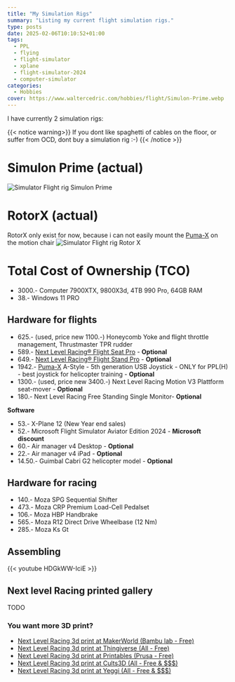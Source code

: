 ```yaml
---
title: "My Simulation Rigs"
summary: "Listing my current flight simulation rigs."
type: posts
date: 2025-02-06T10:10:52+01:00
tags:
  - PPL
  - flying
  - flight-simulator
  - xplane
  - flight-simulator-2024
  - computer-simulator
categories:
  - Hobbies
cover: https://www.waltercedric.com/hobbies/flight/Simulon-Prime.webp
---
```

I have currently 2 simulation rigs:

{{< notice warning>}} 
If you dont like spaghetti of cables on the floor, or suffer from OCD, dont buy a simulation rig :-)
{{< /notice >}}

# Simulon Prime (actual)
![Simulator Flight rig Simulon Prime](https://www.waltercedric.com/hobbies/flight/Simulon-Prime.webp)

# RotorX (actual)
RotorX only exist for now, because i can not easily mount the [Puma-X](https://pro-flight-trainer.com/product/puma-x-a-style-snapaction/) on the motion chair
![Simulator Flight rig Rotor X](https://www.waltercedric.com/hobbies/flight/RotorX.webp)

# Total Cost of Ownership (TCO)

* 3000.-  Computer 7900XTX, 9800X3d, 4TB 990 Pro, 64GB RAM
* 38.-    Windows 11 PRO

## Hardware for flights

* 625.-   (used, price new 1100.-) Honeycomb Yoke and flight throttle management, Thrustmaster TPR rudder
* 589.-   [Next Level Racing® Flight Seat Pro](https://nextlevelracing.com/products/flight-seat-pro) - **Optional**
* 649.-   [Next Level Racing® Flight Stand Pro](https://nextlevelracing.com/products/flight-stand-pro) - **Optional**
* 1942.-  [Puma-X](https://pro-flight-trainer.com/product/puma-x-a-style-snapaction/) A-Style - 5th generation USB Joystick - ONLY for PPL(H) - best joystick for helicopter training - **Optional**
* 1300.-  (used, price new 3400.-) Next Level Racing Motion V3 Plattform seat-mover - **Optional**
* 180.-   Next Level Racing Free Standing Single Monitor- **Optional**

**Software**
* 53.-    X-Plane 12 (New Year end sales)
* 52.-    Microsoft Flight Simulator Aviator Edition 2024 - **Microsoft discount**
* 60.-    Air manager v4 Desktop - **Optional**
* 22.-    Air manager v4 iPad - **Optional**
* 14.50.- Guimbal Cabri G2 helicopter model - **Optional**

## Hardware for racing
* 140.- Moza SPG Sequential Shifter
* 473.- Moza CRP Premium Load-Cell Pedalset
* 106.- Moza HBP Handbrake
* 565.- Moza R12 Direct Drive Wheelbase (12 Nm)
* 285.- Moza Ks Gt


## Assembling
{{< youtube HDGkWW-IciE >}}

## Next level Racing printed gallery

TODO

### You want more 3D print?
* [Next Level Racing 3d print at MakerWorld (Bambu lab - Free)](https://makerworld.com/en/models/search?keyword=next+level+racing)
* [Next Level Racing 3d print at Thingiverse (All - Free)](https://www.thingiverse.com/search?q=next+level+racing)
* [Next Level Racing 3d print at Printables (Prusa - Free)](https://www.printables.com/search/models?q=next+level+racing)
* [Next Level Racing 3d print at Cults3D (All - Free & $$$)](https://cults3d.com/en/search?q=next+level+racing)
* [Next Level Racing 3d print at Yeggi (All - Free & $$$)](https://www.yeggi.com/q/next+level+racing/)
